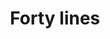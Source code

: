 ---
layout: item
serie: lines
number: '010'
medium: paper
title: Forty lines
about: Acrylic on 224g white grained paper, 50x50cm. 2017
---